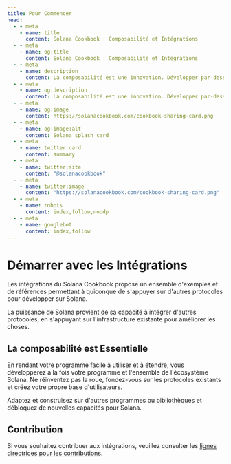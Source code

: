 ```yaml
---
title: Pour Commencer
head:
  - - meta
    - name: title
      content: Solana Cookbook | Composabilité et Intégrations
  - - meta
    - name: og:title
      content: Solana Cookbook | Composabilité et Intégrations
  - - meta
    - name: description
      content: La composabilité est une innovation. Développer par-dessus les protocoles de Solana permet de débloquer de nouvelles fonctionnalités et possibilités.
  - - meta
    - name: og:description
      content: La composabilité est une innovation. Développer par-dessus les protocoles de Solana permet de débloquer de nouvelles fonctionnalités et possibilités.
  - - meta
    - name: og:image
      content: https://solanacookbook.com/cookbook-sharing-card.png
  - - meta
    - name: og:image:alt
      content: Solana splash card
  - - meta
    - name: twitter:card
      content: summary
  - - meta
    - name: twitter:site
      content: "@solanacookbook"
  - - meta
    - name: twitter:image
      content: "https://solanacookbook.com/cookbook-sharing-card.png"
  - - meta
    - name: robots
      content: index,follow,noodp
  - - meta
    - name: googlebot
      content: index,follow
---
```


# Démarrer avec les Intégrations

Les intégrations du Solana Cookbook propose un ensemble d'exemples et de références permettant à quiconque de s'appuyer sur d'autres protocoles pour développer sur Solana.  

La puissance de Solana provient de sa capacité à intégrer d'autres protocoles, en s'appuyant sur l'infrastructure existante pour améliorer les choses.

## La composabilité est Essentielle

En rendant votre programme facile à utiliser et à étendre, vous développerez à la fois votre programme et l'ensemble de l'écosystème Solana. Ne réinventez pas la roue, fondez-vous sur les protocoles existants et créez votre propre base d'utilisateurs.

Adaptez et construisez sur d'autres programmes ou bibliothèques et débloquez de nouvelles capacités pour Solana.

## Contribution

Si vous souhaitez contribuer aux intégrations, veuillez consulter les [lignes directrices pour les contributions](https://github.com/solana-developers/solana-cookbook/blob/master/CONTRIBUTING.md).

